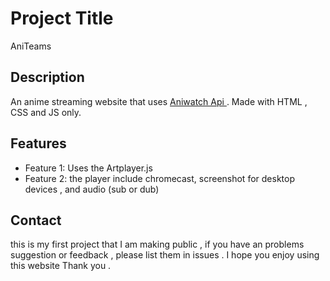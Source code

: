# Project Title
AniTeams
## Description

An anime streaming website that uses  [Aniwatch Api ](https://github.com/ghoshRitesh12/aniwatch-api). Made with HTML , CSS and JS only.

## Features

- Feature 1: Uses the Artplayer.js 
- Feature 2: the player include chromecast,  screenshot for desktop devices , and audio (sub or dub)


## Contact
this is my first project that I am making public , if you have an problems suggestion or feedback , please list them in issues . I hope you enjoy using this website 
Thank you .
